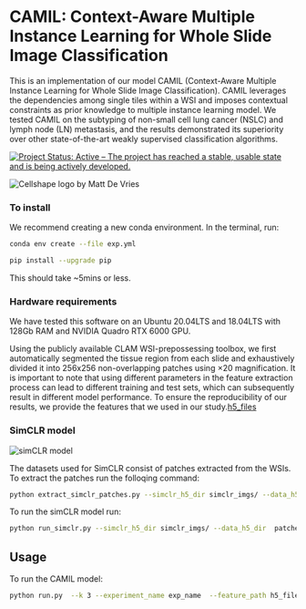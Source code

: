 # CAMIL: Context-Aware Multiple Instance Learning for Whole Slide Image Classification

This is an implementation of our model CAMIL (Context-Aware Multiple Instance Learning for Whole Slide Image Classification). CAMIL leverages the dependencies among single tiles within a WSI and imposes contextual constraints as prior knowledge to multiple instance learning model. We tested CAMIL on the subtyping of non-small cell lung cancer (NSLC) and lymph node (LN) metastasis, and the results demonstrated its superiority over other state-of-the-art weakly supervised classification algorithms. 

[![Project Status: Active – The project has reached a stable, usable
state and is being actively
developed.](https://www.repostatus.org/badges/latest/active.svg)](https://www.repostatus.org/#active)

<img src="ieee_figure.png" 
     alt="Cellshape logo by Matt De Vries">

### To install

We recommend creating a new conda environment. In the terminal, run:
```bash 
conda env create --file exp.yml

pip install --upgrade pip
``` 
This should take ~5mins or less.

### Hardware requirements
We have tested this software on an Ubuntu 20.04LTS and 18.04LTS with 128Gb RAM and NVIDIA Quadro RTX 6000 GPU.

Using the publicly available CLAM WSI-prepossessing toolbox, we first automatically segmented the tissue region from each slide and exhaustively divided it into 256x256 non-overlapping patches using $\times 20$ magnification. It is important to note that using different parameters in the feature extraction process can lead to different training and test sets, which can subsequently result in different model performance. To ensure the reproducibility of our results, we provide the features that we used in our study.[h5_files](https://drive.google.com/drive/folders/1sJ4EuY08EIw6bpXoMcUhr0rga7YXyHot?usp=sharing)


### SimCLR model
<img src="fig2_ieee.png" 
     alt="simCLR model">

The datasets used for
SimCLR consist of patches extracted from the WSIs. To extract the patches run the folloqing command:

```bash 
python extract_simclr_patches.py --simclr_h5_dir simclr_imgs/ --data_h5_dir  patches/  --data_slide_dir  --csv_path /data/scratch/DBI/DUDBI/DYNCESYS/OlgaF/camelyon17/process_list_autogen.csv --slide_ext .tif
```
To run the simCLR model run:

```bash 
python run_simclr.py --simclr_h5_dir simclr_imgs/ --data_h5_dir  patches/  --data_slide_dir  --csv_path /data/scratch/DBI/DUDBI/DYNCESYS/OlgaF/camelyon17/process_list_autogen.csv 
```

## Usage
To run the CAMIL model:

```bash 
python run.py  --k 3 --experiment_name exp_name  --feature_path h5_files --label_file label_files/camelyon_data.csv --csv_file camelyon_csv_files/splits_0.csv
```




